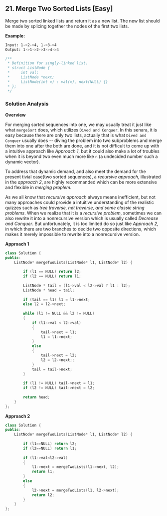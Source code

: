 ## 21. Merge Two Sorted Lists [Easy]

Merge two sorted linked lists and return it as a new list. The new list should be made by splicing together the nodes of the first two lists.

**Example:**

```bash
Input: 1->2->4, 1->3->4
Output: 1->1->2->3->4->4
```

```c++
/**
 * Definition for singly-linked list.
 * struct ListNode {
 *     int val;
 *     ListNode *next;
 *     ListNode(int x) : val(x), next(NULL) {}
 * };
 */
```

### Solution Analysis

**Overview** 

For merging sorted sequences into one, we may usually treat it just like what `mergeSort` does, which utilizes `Dived and Conquer`. In this senara, it is easy because there are only two lists, actually that is what `Dived and Conquer` usually does -- diving the problem into two subproblems and merge them into one after the both are done, and it is not difficult  to come up with a intuitive approach like *Approach 1*, but it could also make a lot of troubles when it is beyond two even much more like `n` (a undecided number such a dynamic vector).

To address that dynamic demand, and also meet the demand for the present tivial case(two sorted sequences), a *recursive approach*, illustrated in the *approach 2*, are highly recommanded which can be more extensive and flexible in *merging proplem*.

As we all know that *recursive approach* always means inefficient, but not many approaches could provide a intuitive understanding of the realistic quizzes such as *tree traverse, net traverse, and some classic string problems*. When we realize that it is a *recursive problem*, sometimes we can also rewrite it into a nonrecursive version which is usually called *Decrease and Conquer*. But unfortunately, it is too limited do so just like *Approach 2*, in which there are two branches to decide two opposite directions, which makes it merely impossible to rewrite into a nonrecursive version.



**Approach 1**

```c++
class Solution {
public:
    ListNode* mergeTwoLists(ListNode* l1, ListNode* l2) {
        
        if (l1 == NULL) return l2;
        if (l2 == NULL) return l1;
        
        ListNode * tail = (l1->val < l2->val ? l1 : l2);
        ListNode * head = tail;
        
        if (tail == l1) l1 = l1->next;
        else l2 = l2->next;
       
        while (l1 != NULL && l2 != NULL)
        {
            if (l1->val < l2->val)
            {                
                tail->next = l1;
                l1 = l1->next;
            }
            else
            {
                tail->next = l2;
                l2 = l2->next;;
            } 
            tail = tail->next;          
        }
        
        if (l1 != NULL) tail->next = l1;
        if (l2 != NULL) tail->next = l2;
        
        return head;
    }    
};
```



**Approach 2**

```c++
class Solution {
public:
    ListNode* mergeTwoLists(ListNode* l1, ListNode* l2) {
        
        if (l1==NULL) return l2;
        if (l2==NULL) return l1;
      
        if (l1->val<l2->val) 
        {
            l1->next = mergeTwoLists(l1->next, l2);
            return l1;
        }
        else 
        {
            l2->next = mergeTwoLists(l1, l2->next);
            return l2;
        }
    }
};
```

